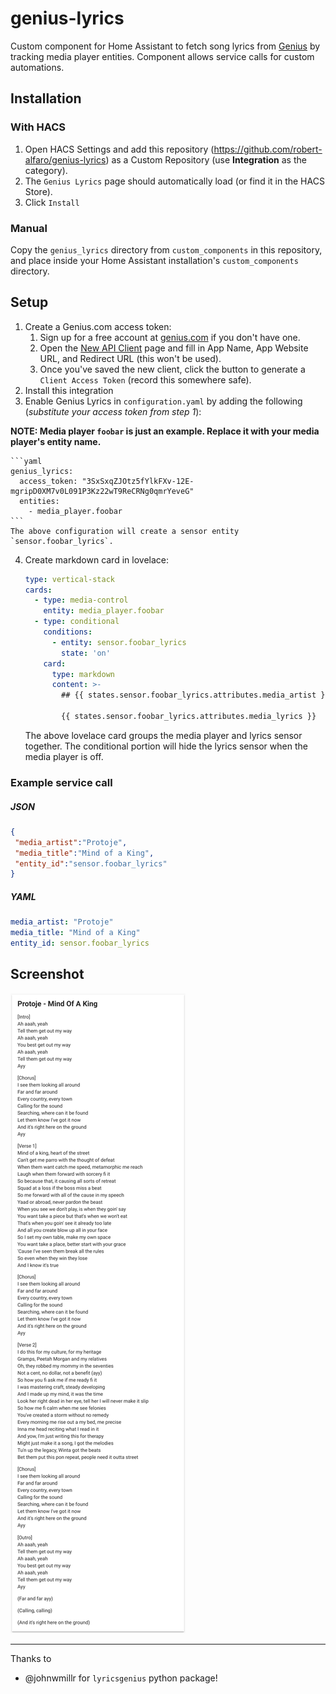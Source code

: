 # genius-lyrics

Custom component for Home Assistant to fetch song lyrics from [Genius](https://genius.com)
by tracking media player entities.  Component allows service calls for custom automations.


## Installation

### With HACS
1. Open HACS Settings and add this repository (https://github.com/robert-alfaro/genius-lyrics)
as a Custom Repository (use **Integration** as the category).
2. The `Genius Lyrics` page should automatically load (or find it in the HACS Store).
3. Click `Install`

### Manual
Copy the `genius_lyrics` directory from `custom_components` in this repository, and place inside your
Home Assistant installation's `custom_components` directory.


## Setup
1. Create a Genius.com access token:
	1. Sign up for a free account at [genius.com](https://genius.com) if you don't have one.
	2. Open the [New API Client](https://genius.com/api-clients/new) page and fill in App Name, App Website URL,
	   and Redirect URL (this won't be used).
	3. Once you've saved the new client, click the button to generate a `Client Access Token` (record this somewhere safe).
2. Install this integration
3. Enable Genius Lyrics in `configuration.yaml` by adding the following (*substitute your access token from step 1*):

**NOTE: Media player `foobar` is just an example. Replace it with your media player's entity name.**

	```yaml
    genius_lyrics:
      access_token: "3SxSxqZJOtz5fYlkFXv-12E-mgripD0XM7v0L091P3Kz22wT9ReCRNg0qmrYeveG"
      entities:
        - media_player.foobar
	```
    The above configuration will create a sensor entity `sensor.foobar_lyrics`.

4. Create markdown card in lovelace:

    ```yaml
    type: vertical-stack
    cards:
      - type: media-control
        entity: media_player.foobar
      - type: conditional
        conditions:
          - entity: sensor.foobar_lyrics
            state: 'on'
        card:
          type: markdown
          content: >-
            ## {{ states.sensor.foobar_lyrics.attributes.media_artist }} - {{ states.sensor.foobar_lyrics.attributes.media_title }}

            {{ states.sensor.foobar_lyrics.attributes.media_lyrics }}
    ```

    The above lovelace card groups the media player and lyrics sensor together.
    The conditional portion will hide the lyrics sensor when the media player is off.


### Example service call
##### JSON
```json
{
 "media_artist":"Protoje",
 "media_title":"Mind of a King",
 "entity_id":"sensor.foobar_lyrics"
}
```

##### YAML
```yaml
media_artist: "Protoje"
media_title: "Mind of a King"
entity_id: sensor.foobar_lyrics
```


## Screenshot
![lyrics-card](images/lyrics-card.png)

---

Thanks to
 - @johnwmillr for `lyricsgenius` python package!